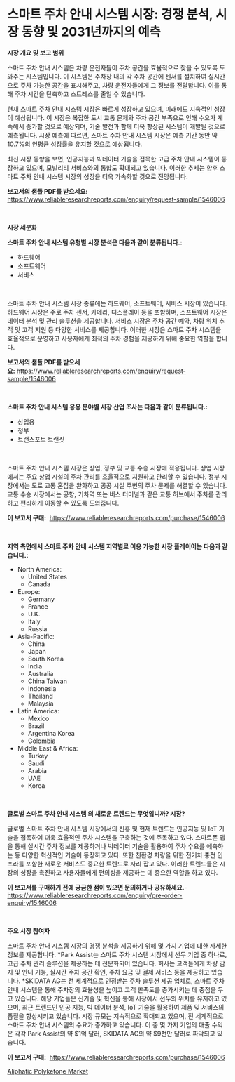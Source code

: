 <p><h1>스마트 주차 안내 시스템 시장: 경쟁 분석, 시장 동향 및 2031년까지의 예측</h1></p><p><strong>시장 개요 및 보고 범위</strong></p>
<p><p>스마트 주차 안내 시스템은 차량 운전자들이 주차 공간을 효율적으로 찾을 수 있도록 도와주는 시스템입니다. 이 시스템은 주차장 내의 각 주차 공간에 센서를 설치하여 실시간으로 주차 가능한 공간을 표시해주고, 차량 운전자들에게 그 정보를 전달합니다. 이를 통해 주차 시간을 단축하고 스트레스를 줄일 수 있습니다.</p><p>현재 스마트 주차 안내 시스템 시장은 빠르게 성장하고 있으며, 미래에도 지속적인 성장이 예상됩니다. 이 시장은 복잡한 도시 교통 문제와 주차 공간 부족으로 인해 수요가 계속해서 증가할 것으로 예상되며, 기술 발전과 함께 더욱 향상된 시스템이 개발될 것으로 예측됩니다. 시장 예측에 따르면, 스마트 주차 안내 시스템 시장은 예측 기간 동안 약 10.7%의 연평균 성장률을 유지할 것으로 예상됩니다.</p><p>최신 시장 동향을 보면, 인공지능과 빅데이터 기술을 접목한 고급 주차 안내 시스템이 등장하고 있으며, 모빌리티 서비스와의 통합도 확대되고 있습니다. 이러한 추세는 향후 스마트 주차 안내 시스템 시장의 성장을 더욱 가속화할 것으로 전망됩니다.</p></p>
<p><strong>보고서의 샘플 PDF를 받으세요:</strong> <a href="https://www.reliableresearchreports.com/enquiry/request-sample/1546006">https://www.reliableresearchreports.com/enquiry/request-sample/1546006</a></p>
<p>&nbsp;</p>
<p><strong>시장 세분화</strong></p>
<p><strong>스마트 주차 안내 시스템 유형별 시장 분석은 다음과 같이 분류됩니다.:</strong></p>
<p><ul><li>하드웨어</li><li>소프트웨어</li><li>서비스</li></ul></p>
<p>&nbsp;</p>
<p><p>스마트 주차 안내 시스템 시장 종류에는 하드웨어, 소프트웨어, 서비스 시장이 있습니다. 하드웨어 시장은 주로 주차 센서, 카메라, 디스플레이 등을 포함하며, 소프트웨어 시장은 데이터 분석 및 관리 솔루션을 제공합니다. 서비스 시장은 주차 공간 예약, 차량 위치 추적 및 고객 지원 등 다양한 서비스를 제공합니다. 이러한 시장은 스마트 주차 시스템을 효율적으로 운영하고 사용자에게 최적의 주차 경험을 제공하기 위해 중요한 역할을 합니다.</p></p>
<p><strong>보고서의 샘플 PDF를 받으세요:</strong>&nbsp;<a href="https://www.reliableresearchreports.com/enquiry/request-sample/1546006">https://www.reliableresearchreports.com/enquiry/request-sample/1546006</a></p>
<p>&nbsp;</p>
<p><strong> 스마트 주차 안내 시스템 응용 분야별 시장 산업 조사는 다음과 같이 분류됩니다.:</strong></p>
<p><ul><li>상업용</li><li>정부</li><li>트랜스포트 트랜짓</li></ul></p>
<p>&nbsp;</p>
<p><p>스마트 주차 안내 시스템 시장은 상업, 정부 및 교통 수송 시장에 적용됩니다. 상업 시장에서는 주요 상업 시설의 주차 관리를 효율적으로 지원하고 관리할 수 있습니다. 정부 시장에서는 도로 교통 혼잡을 완화하고 공공 시설 주변의 주차 문제를 해결할 수 있습니다. 교통 수송 시장에서는 공항, 기차역 또는 버스 터미널과 같은 교통 허브에서 주차를 관리하고 편리하게 이동할 수 있도록 도와줍니다.</p></p>
<p><strong>이 보고서 구매:</strong>&nbsp; <a href="https://www.reliableresearchreports.com/purchase/1546006">https://www.reliableresearchreports.com/purchase/1546006</a></p>
<p>&nbsp;</p>
<p><strong>지역 측면에서 스마트 주차 안내 시스템 지역별로 이용 가능한 시장 플레이어는 다음과 같습니다.:</strong></p>
<p><ul>
    <li>
        North America:
        <ul>
            <li>United States</li>
            <li>Canada</li>
        </ul>
    </li>
    <li>
        Europe:
        <ul>
            <li>Germany</li>
            <li>France</li>
            <li>U.K.</li>
            <li>Italy</li>
            <li>Russia</li>
        </ul>
    </li>
    <li>
        Asia-Pacific:
        <ul>
            <li>China</li>
            <li>Japan</li>
            <li>South Korea</li>
            <li>India</li>
            <li>Australia</li>
            <li>China Taiwan</li>
            <li>Indonesia</li>
            <li>Thailand</li>
            <li>Malaysia</li>
        </ul>
    </li>
    <li>
        Latin America:
        <ul>
            <li>Mexico</li>
            <li>Brazil</li>
            <li>Argentina Korea</li>
            <li>Colombia</li>
        </ul>
    </li>
    <li>
        Middle East & Africa:
        <ul>
            <li>Turkey</li>
            <li>Saudi</li>
            <li>Arabia</li>
            <li>UAE</li>
            <li>Korea</li>
        </ul>
    </li>
    </ul></p>
<p>&nbsp;</p>
<p><strong>글로벌 스마트 주차 안내 시스템 의 새로운 트렌드는 무엇입니까? 시장?</strong></p>
<p><p>글로벌 스마트 주차 안내 시스템 시장에서의 신흥 및 현재 트렌드는 인공지능 및 IoT 기술을 접목하여 더욱 효율적인 주차 시스템을 구축하는 것에 주목하고 있다. 스마트폰 앱을 통해 실시간 주차 정보를 제공하거나 빅데이터 기술을 활용하여 주차 수요를 예측하는 등 다양한 혁신적인 기술이 등장하고 있다. 또한 친환경 차량을 위한 전기차 충전 인프라를 포함한 새로운 서비스도 중요한 트렌드로 자리 잡고 있다. 이러한 트렌드들은 시장의 성장을 촉진하고 사용자들에게 편의성을 제공하는 데 중요한 역할을 하고 있다.</p></p>
<p><strong>이 보고서를 구매하기 전에 궁금한 점이 있으면 문의하거나 공유하세요.</strong>- <a href="https://www.reliableresearchreports.com/enquiry/pre-order-enquiry/1546006">https://www.reliableresearchreports.com/enquiry/pre-order-enquiry/1546006</a></p>
<p>&nbsp;</p>
<p><strong>주요 시장 참여자</strong></p>
<p><p>스마트 주차 안내 시스템 시장의 경쟁 분석을 제공하기 위해 몇 가지 기업에 대한 자세한 정보를 제공합니다. *Park Assist는 스마트 주차 시스템 시장에서 선두 기업 중 하나로, 고급 주차 관리 솔루션을 제공하는 데 전문화되어 있습니다. 회사는 고객들에게 차량 감지 및 안내 기능, 실시간 주차 공간 확인, 주차 요금 및 결제 서비스 등을 제공하고 있습니다. *SKIDATA AG는 전 세계적으로 인정받는 주차 솔루션 제공 업체로, 스마트 주차 안내 시스템을 통해 주차장의 효율성을 높이고 고객 만족도를 증가시키는 데 중점을 두고 있습니다. 해당 기업들은 신기술 및 혁신을 통해 시장에서 선두의 위치를 유지하고 있으며, 최근 트렌드인 인공 지능, 빅 데이터 분석, IoT 기술을 활용하여 제품 및 서비스의 품질을 향상시키고 있습니다. 시장 규모는 지속적으로 확대되고 있으며, 전 세계적으로 스마트 주차 안내 시스템의 수요가 증가하고 있습니다. 이 중 몇 가지 기업의 매출 수익은 각각 Park Assist의 약 $1억 달러, SKIDATA AG의 약 $9천만 달러로 파악되고 있습니다.</p></p>
<p><strong>이 보고서 구매:</strong>&nbsp;&nbsp;<a href="https://www.reliableresearchreports.com/purchase/1546006">https://www.reliableresearchreports.com/purchase/1546006</a></p>
<p><p><a href="https://five-trouble-98a.notion.site/Aliphatic-Polyketone-Market-Size-Reflecting-a-Forecast-Till-2031-Market-By-Type-By-Application-and-5ac416a3e931486c80c342af510eb336">Aliphatic Polyketone Market</a></p></p>
